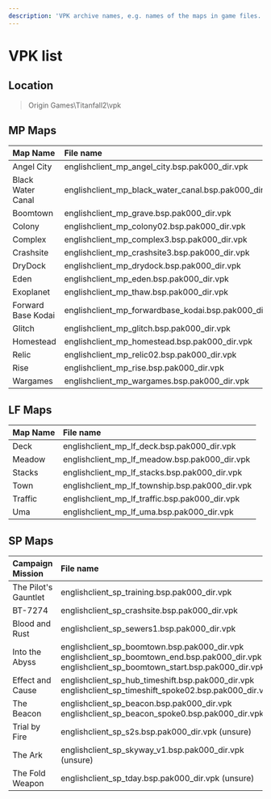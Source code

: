 ```yaml
---
description: 'VPK archive names, e.g. names of the maps in game files.'
---
```


# VPK list

## Location

> Origin Games\Titanfall2\vpk

## MP Maps

| Map Name | File name |
| :--- | :--- |
| Angel City | englishclient\_mp\_angel\_city.bsp.pak000\_dir.vpk |
| Black Water Canal | englishclient\_mp\_black\_water\_canal.bsp.pak000\_dir.vpk |
| Boomtown | englishclient\_mp\_grave.bsp.pak000\_dir.vpk |
| Colony | englishclient\_mp\_colony02.bsp.pak000\_dir.vpk |
| Complex  | englishclient\_mp\_complex3.bsp.pak000\_dir.vpk |
| Crashsite | englishclient\_mp\_crashsite3.bsp.pak000\_dir.vpk |
| DryDock | englishclient\_mp\_drydock.bsp.pak000\_dir.vpk |
| Eden | englishclient\_mp\_eden.bsp.pak000\_dir.vpk |
| Exoplanet | englishclient\_mp\_thaw.bsp.pak000\_dir.vpk |
| Forward Base Kodai | englishclient\_mp\_forwardbase\_kodai.bsp.pak000\_dir.vpk |
| Glitch | englishclient\_mp\_glitch.bsp.pak000\_dir.vpk |
| Homestead | englishclient\_mp\_homestead.bsp.pak000\_dir.vpk |
| Relic | englishclient\_mp\_relic02.bsp.pak000\_dir.vpk |
| Rise | englishclient\_mp\_rise.bsp.pak000\_dir.vpk |
| Wargames | englishclient\_mp\_wargames.bsp.pak000\_dir.vpk |

## LF Maps

| Map Name | File name |
| :--- | :--- |
| Deck | englishclient\_mp\_lf\_deck.bsp.pak000\_dir.vpk |
| Meadow | englishclient\_mp\_lf\_meadow.bsp.pak000\_dir.vpk |
| Stacks | englishclient\_mp\_lf\_stacks.bsp.pak000\_dir.vpk |
| Town | englishclient\_mp\_lf\_township.bsp.pak000\_dir.vpk |
| Traffic | englishclient\_mp\_lf\_traffic.bsp.pak000\_dir.vpk |
| Uma | englishclient\_mp\_lf\_uma.bsp.pak000\_dir.vpk |

## SP Maps

| **Campaign Mission**                                | File name |
| :--- | :--- |
| The Pilot's Gauntlet | englishclient\_sp\_training.bsp.pak000\_dir.vpk |
| BT-7274 | englishclient\_sp\_crashsite.bsp.pak000\_dir.vpk |
| Blood and Rust | englishclient\_sp\_sewers1.bsp.pak000\_dir.vpk |
| Into the Abyss | englishclient\_sp\_boomtown.bsp.pak000\_dir.vpk englishclient\_sp\_boomtown\_end.bsp.pak000\_dir.vpk englishclient\_sp\_boomtown\_start.bsp.pak000\_dir.vpk |
| Effect and Cause | englishclient\_sp\_hub\_timeshift.bsp.pak000\_dir.vpk englishclient\_sp\_timeshift\_spoke02.bsp.pak000\_dir.vpk |
| The Beacon | englishclient\_sp\_beacon.bsp.pak000\_dir.vpk englishclient\_sp\_beacon\_spoke0.bsp.pak000\_dir.vpk |
| Trial by Fire | englishclient\_sp\_s2s.bsp.pak000\_dir.vpk \(unsure\) |
| The Ark | englishclient\_sp\_skyway\_v1.bsp.pak000\_dir.vpk \(unsure\) |
| The Fold Weapon | englishclient\_sp\_tday.bsp.pak000\_dir.vpk \(unsure\) |

